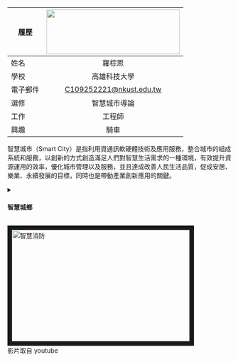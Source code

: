 

|      履歷        |<img src="https://www.nkust.edu.tw/var/file/0/1000/img/513/182513897.png" width=300 height=100/>|
| ---------------- |:-----------------------------:|
| 姓名             |羅棕恩             |
| 學校             | 高雄科技大學                  |
| 電子郵件         | C109252221@nkust.edu.tw          |
| 選修             | 智慧城市導論                  |
| 工作            | 工程師           |
| 興趣             | 騎車                 |

智慧城市（Smart City）是指利用資通訊軟硬體技術及應用服務，整合城市的組成系統和服務，以創新的方式創造滿足人們對智慧生活需求的一種環境，有效提升資源運用的效率，優化城市管理以及服務，並且達成改善人民生活品質，促成安居、樂業、永續發展的目標，同時也是帶動產業創新應用的關鍵。
<details>
<summary><h4>智慧城鄉</h4></summary>
<br>
智慧城鄉：<br>
  
|傳統城市（發展型都市） |關鍵科技：蒸汽機、電力|
|-----------------------------|-------------------------------|
|數位城市（成長型都市）|關鍵科技：電腦、網路|
|智慧城鄉（成熟型都市）|關鍵科技：物聯網、大數據、人工智慧|

  
</details>


<a href="http://www.youtube.com/watch?feature=player_embedded&v=Aq-mL5u5Sv4" target="_blank"><img src="http://img.youtube.com/vi/Aq-mL5u5Sv4/0.jpg" 
alt="智慧消防" width="400" height="250" border="10" /></a>
<br>影片取自 youtube
